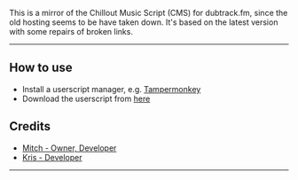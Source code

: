 This is a mirror of the Chillout Music Script (CMS) for dubtrack.fm, since the old hosting seems to be have taken down. It's based on the latest version with some repairs of broken links.

-------------
How to use
---
- Install a userscript manager, e.g. [Tampermonkey](https://tampermonkey.net/)
- Download the userscript from [here](http://reforced.github.io/cms/)

Credits
---
- [Mitch - Owner, Developer](https://www.dubtrack.fm/Mitch)
- [Kris - Developer](https://www.dubtrack.fm/Kris)
-------------

